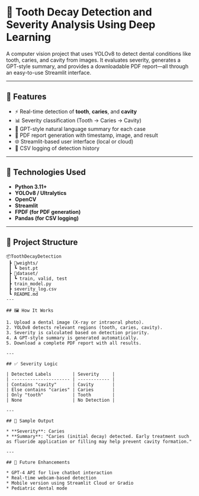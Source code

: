 # 🦷 Tooth Decay Detection and Severity Analysis Using Deep Learning

A computer vision project that uses YOLOv8 to detect dental conditions like tooth, caries, and cavity from images. It evaluates severity, generates a GPT-style summary, and provides a downloadable PDF report—all through an easy-to-use Streamlit interface.

---

## 📌 Features

* ⚡ Real-time detection of **tooth**, **caries**, and **cavity**
* 📊 Severity classification (Tooth → Caries → Cavity)
* 📝 GPT-style natural language summary for each case
* 📄 PDF report generation with timestamp, image, and result
* 🌐 Streamlit-based user interface (local or cloud)
* 💾 CSV logging of detection history

---

## 🔧 Technologies Used

* **Python 3.11+**
* **YOLOv8 / Ultralytics**
* **OpenCV**
* **Streamlit**
* **FPDF (for PDF generation)**
* **Pandas (for CSV logging)**

---

## 📁 Project Structure

```
📦ToothDecayDetection
 ┣ 📂weights/
 ┃ ┗ best.pt
 ┣ 📂dataset/
 ┃ ┗ train, valid, test
 ┣ train_model.py                 
 ┣ severity_log.csv         
 ┗ README.md
---

## 🖼️ How It Works

1. Upload a dental image (X-ray or intraoral photo).
2. YOLOv8 detects relevant regions (tooth, caries, cavity).
3. Severity is calculated based on detection priority.
4. A GPT-style summary is generated automatically.
5. Download a complete PDF report with all results.

---

## ✅ Severity Logic

| Detected Labels        | Severity     |
| ---------------------- | ------------ |
| Contains "cavity"      | Cavity       |
| Else contains "caries" | Caries       |
| Only "tooth"           | Tooth        |
| None                   | No Detection |

---

## 📄 Sample Output

* **Severity**: Caries
* **Summary**: "Caries (initial decay) detected. Early treatment such as fluoride application or filling may help prevent cavity formation."

---

## 🧠 Future Enhancements

* GPT-4 API for live chatbot interaction
* Real-time webcam-based detection
* Mobile version using Streamlit Cloud or Gradio
* Pediatric dental mode


